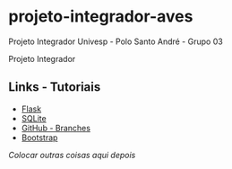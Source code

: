# projeto-integrador-aves
Projeto Integrador Univesp - Polo Santo André - Grupo 03

Projeto Integrador


## Links - Tutoriais
- [Flask](https://flask.palletsprojects.com/en/2.0.x/tutorial/index.html)
- [SQLite](https://www.sqlitetutorial.net/)
- [GitHub - Branches](https://www.youtube.com/watch?v=QV0kVNvkMxc)
- [Bootstrap](https://getbootstrap.com/docs/5.1/getting-started/introduction/)

*Colocar outras coisas aqui depois*
